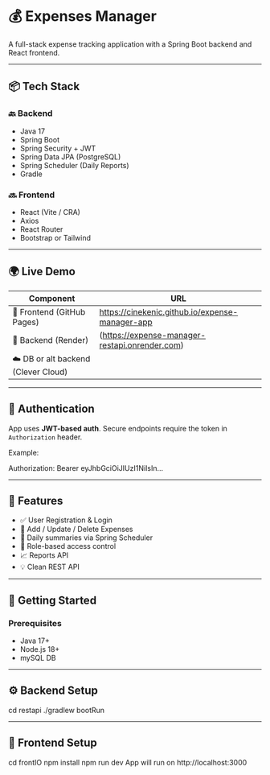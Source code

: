 # 💰 Expenses Manager

A full-stack expense tracking application with a Spring Boot backend and React frontend.

---

## 📦 Tech Stack

### 🔙 Backend
- Java 17
- Spring Boot
- Spring Security + JWT
- Spring Data JPA (PostgreSQL)
- Spring Scheduler (Daily Reports)
- Gradle

### 🔜 Frontend
- React (Vite / CRA)
- Axios
- React Router
- Bootstrap or Tailwind

---

## 🌍 Live Demo

| Component     | URL |
|--------------|-----|
| 🎨 Frontend (GitHub Pages) | https://cinekenic.github.io/expense-manager-app |
| 🚀 Backend (Render)       | (https://expense-manager-restapi.onrender.com) |
| ☁️ DB or alt backend (Clever Cloud)

---

## 🔐 Authentication

App uses **JWT-based auth**. Secure endpoints require the token in `Authorization` header.

Example:

Authorization: Bearer eyJhbGciOiJIUzI1NiIsIn...

---

## 🧪 Features

- ✅ User Registration & Login
- 💼 Add / Update / Delete Expenses
- 📅 Daily summaries via Spring Scheduler
- 🔐 Role-based access control
- 📈 Reports API
- 💡 Clean REST API

---

## 🚀 Getting Started

### Prerequisites
- Java 17+
- Node.js 18+
- mySQL DB

---

## ⚙️ Backend Setup
cd restapi
./gradlew bootRun

---

## 🎨 Frontend Setup
cd frontIO
npm install
npm run dev
App will run on http://localhost:3000
